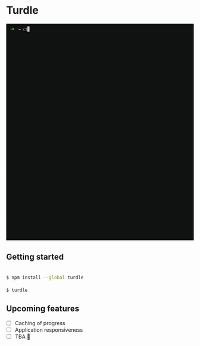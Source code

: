 # Turdle

![App demo](./media/demo.gif)

## Getting started

```bash

$ npm install --global turdle

$ turdle

```

## Upcoming features
- [ ] Caching of progress
- [ ] Application responsiveness
- [ ] TBA [💩](https://www.youtube.com/watch?v=dQw4w9WgXcQ)